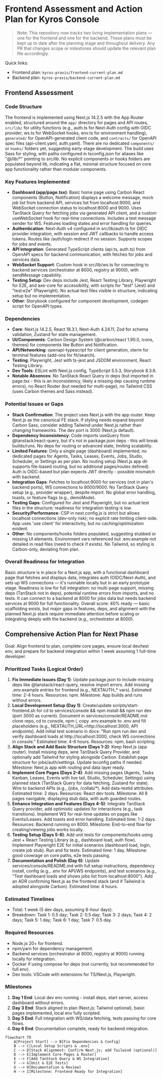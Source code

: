 # Frontend Assessment and Action Plan for Kyros Console

> Note: This repository now tracks two living implementation plans — one for the frontend and one for the backend. These plans must be kept up to date after the planning stage and throughout delivery. Any PR that changes scope or milestones should update the relevant plan file accordingly.

Quick links:
- Frontend plan: `kyros-praxis/frontend-current-plan.md`
- Backend plan: `kyros-praxis/backend-current-plan.md`

## Frontend Assessment

### Code Structure
The frontend is implemented using Next.js 14.2.5 with the App Router enabled, structured around the `app/` directory for pages and API routes, `src/lib/` for utility functions (e.g., auth.ts for Next-Auth config with OIDC provider, ws.ts for WebSocket hooks, env.ts for environment handling), `generated/` for OpenAPI-generated client code, and `contracts/` for OpenAPI spec files (api-client.yaml, auth.yaml). There are no dedicated `components/` or `hooks/` folders yet, suggesting early-stage development. The build uses Sass for styling, with paths configured in tsconfig.json for aliases like "@/lib/*" pointing to src/lib. No explicit components or hooks folders are populated beyond lib, indicating a flat, minimal structure focused on core app functionality rather than modular components.

### Key Features Implemented
- **Dashboard (app/page.tsx)**: Basic home page using Carbon React components (Button, Notification) displays a welcome message, mock job list from backend API, services list from localhost:9000, and WebSocket connection status to localhost:8000 and 9000. Uses TanStack Query for fetching jobs via generated API client, and a custom useWebSocket hook for real-time connections. Includes a test message sender for WS. Features loading states and error handling for queries.
- **Authentication**: Next-Auth v4 configured in src/lib/auth.ts for OIDC provider integration, with session and JWT callbacks to handle access tokens. Routes like /auth/login redirect if no session. Supports scopes for jobs and events.
- **API Integration**: Generated TypeScript clients (api.ts, auth.ts) from OpenAPI specs for backend communication, with fetches for jobs and services data.
- **WebSocket Support**: Custom hook in src/lib/ws.ts for connecting to backend services (orchestrator at 8000, registry at 9000), with sendMessage capability.
- **Testing Setup**: Dev deps include Jest, React Testing Library, Playwright for E2E, and axe-core for accessibility, with scripts for "test" (Jest) and "test:e2e" (Playwright). No actual test files visible in structure, indicating setup but no implementation.
- **Other**: Storybook configured for component development, codegen script for OpenAPI types.

### Dependencies
- **Core**: Next.js 14.2.5, React 18.3.1, Next-Auth 4.24.11, Zod for schema validation, Zustand for state management.
- **UI/Components**: Carbon Design System (@carbon/react 1.90.0, icons, themes) for components like Button and Notification.
- **API/Networking**: openapi-typescript for client generation, xterm for terminal features (add-ons for fit/search).
- **Testing**: Playwright, Jest with ts-jest and JSDOM environment, React Testing Library.
- **Dev Tools**: ESLint with Next.js config, TypeScript 5.5.3, Storybook 8.3.6.
- **Notable Absences**: No TanStack React Query in deps (but imported in page.tsx - this is an inconsistency, likely a missing dep causing runtime errors), no React Router (but needed for multi-page), no Tailwind CSS (uses Carbon themes and Sass instead).

### Potential Issues or Gaps
- **Stack Confirmation**: The project uses Next.js with the app router. Keep Next.js as the canonical FE stack. If styling needs expand beyond Carbon Sass, consider adding Tailwind under Next.js rather than changing frameworks. The dev port is 3000 (Next.js default).
- **Dependency Inconsistency**: Code imports useQuery from @tanstack/react-query, but it's not in package.json deps - this will break builds/runs. No deps for routing or advanced state, limiting scalability.
- **Limited Features**: Only a single page (dashboard) implemented; no dedicated pages for Agents, Tasks, Leases, Events, Jobs, Studio, Scheduler, or Settings as per plan. No routing setup (Next.js app dir supports file-based routing, but no additional pages/routes defined). Auth is OIDC-based but plan expects JWT directly - possible mismatch with backend.
- **Integration Gaps**: Fetches to localhost:9000 for services (not in plan's backend ports), WS connections to 8000/9000. No TanStack Query setup (e.g., provider wrapper), despite import. No global error handling, toasts, or feature flags (e.g., demoMode).
- **Testing Gaps**: Configured for Jest and Playwright, but no actual test files in the structure; readiness for integration testing is low.
- **Security/Performance**: CSP in next.config.js is strict but allows localhost connections (dev-only risk); no explicit rate limiting client-side. App uses 'use client' for interactivity, but no caching/optimization evident.
- **Other**: No components/hooks folders populated, suggesting stubbed or missing UI elements. Environment vars referenced but .env.example not detailed in read files (need to check if exists). No Tailwind, so styling is Carbon-only, deviating from plan.

### Overall Readiness for Integration
Basic structure is in place for a Next.js app, with a functional dashboard page that fetches and displays data, integrates auth (OIDC/Next-Auth), and sets up WS connections — it's runnable locally but in an early prototype stage. Readiness is low for full integration: no multi-page support, missing deps (TanStack not in deps), potential runtime errors from imports, and no tests. It can connect to a backend at 8000 for jobs data but needs backend services at 9000 for full functionality. Overall score: 40% ready — basic scaffolding exists, but major gaps in features, deps, and alignment with the planned Next.js stack require immediate attention before scaling or integrating deeply with the backend (e.g., orchestrator at 8000).

## Comprehensive Action Plan for Next Phase

Goal: Align frontend to plan, complete core pages, ensure local dev/test env, and prepare for backend integration within 1 week assuming 1 full-time developer.

### Prioritized Tasks (Logical Order)
1. **Fix Immediate Issues (Day 1)**: Update package.json to include missing deps like @tanstack/react-query, resolve import errors. Add missing .env.example entries for frontend (e.g., NEXTAUTH_* vars). Estimated time: 2-4 hours. Resources: npm. Milestone: App builds and runs without errors.
2. **Local Development Setup (Day 1)**: Create/update scripts/start-frontend.sh for cd to services/console && npm install && npm run dev (port 3000 as current). Document in services/console/README.md: clone repo, cd to console, npm i, copy .env.example to .env and fill placeholders (e.g., NEXTAUTH_URL=http://localhost:3000, API endpoints). Add initial test scenario in docs: "Run npm run dev and verify dashboard loads at http://localhost:3000, check WS connections in console." Estimated time: 4-6 hours. Resources: npm, bash scripting.
3. **Align Stack and Add Basic Structure (Days 1-2)**: Keep Next.js (app router). Install missing deps, wire TanStack Query Provider, and optionally add Tailwind for styling alongside Carbon. Establish page structure for jobs/auth/settings. Update tsconfig paths if needed. Milestone: Next.js app with routing and data layer ready.
4. **Implement Core Pages (Days 2-4)**: Add missing pages (Agents, Tasks Kanban, Leases, Events with live tail, Studio, Scheduler, Settings) using planned stack (TanStack Query for data fetching, Zustand for state). Wire to backend APIs (e.g., /jobs, /collab/*). Add data-testid attributes. Estimated time: 2 days. Resources: React dev tools. Milestone: All 8 pages navigable, displaying stub data, with auth guarded routes.
5. **Enhance Integration and Features (Days 4-5)**: Integrate TanStack Query provider, add optimistic updates for interactions (e.g., task transitions). Implement WS for real-time updates on pages like Events/Leases. Add toasts and error handling. Estimated time: 1-2 days. Resources: Backend running on 8000. Milestone: End-to-end flow for creating/viewing jobs works locally.
6. **Testing Setup (Days 5-6)**: Add unit tests for components/hooks using Jest + React Testing Library (e.g., dashboard load, auth flow). Implement Playwright E2E for initial scenarios (dashboard load, login, create job stub). Run and fix tests. Estimated time: 1 day. Milestone: good coverage on core paths, e2e tests passing.
7. **Documentation and Polish (Day 6)**: Update services/console/README.md with full setup instructions, dependency install, config (e.g., .env for API/WS endpoints), and test scenarios (e.g., "Test dashboard loads and shows jobs list from localhost:8000"). Add an ADR confirming Next.js as the frontend stack (and if Tailwind is adopted alongside Carbon). Estimated time: 4 hours.

### Estimated Timelines
- Total: 1 week (5 dev days, assuming 8-hour days).
- Breakdown: Task 1: 0.5 day; Task 2: 0.5 day; Task 3: 2 days; Task 4: 2 days; Task 5: 1 day; Task 6: 1 day; Task 7: 0.5 day.

### Required Resources
- Node.js 20+ for frontend.
- npm/yarn for dependency management.
- Backend services (orchestrator at 8000, registry at 9000) running locally for integration.
- Docker if using compose for deps (not currently, but recommended for full env).
- Dev tools: VSCode with extensions for TS/Next.js, Playwright.

### Milestones
1. **Day 1 End**: Local dev env running - install deps, start server, access dashboard without errors.
2. **Day 3 End**: Stack aligned to plan (Next.js; Tailwind optional), basic pages implemented, local env fully scripted.
3. **Day 5 End**: Full integration with WS/data fetching, tests passing for core flows.
4. **Day 6 End**: Documentation complete, ready for backend integration.

```mermaid
flowchart TD
    A[Project Start] --> B[Fix Dependencies & Config]
    B --> C[Local Setup Scripts & .env]
    C --> D[Stack Alignment: Confirm Next.js; add Tailwind (optional)]
    D --> E[Implement Core Pages & Router]
    E --> F[Add TanStack Query & WS Integration]
    F --> G[Unit & E2E Tests]
    G --> H[Documentation & Review]
    H --> I[Milestone: Frontend Ready for Integration]
```
